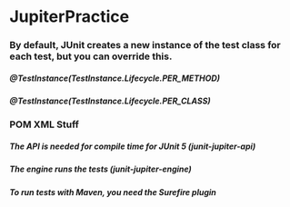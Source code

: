 # JupiterPractice

### By default, JUnit creates a new instance of the test class for each test, but you can override this.
##### @TestInstance(TestInstance.Lifecycle.PER_METHOD)
##### @TestInstance(TestInstance.Lifecycle.PER_CLASS)

### POM XML Stuff
##### The API is needed for compile time for JUnit 5 (junit-jupiter-api)
##### The engine runs the tests (junit-jupiter-engine)
##### To run tests with Maven, you need the Surefire plugin
